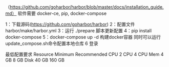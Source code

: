 （https://github.com/goharbor/harbor/blob/master/docs/installation_guide.md）
软件需要  docker-ce, pip,  docker-compose

1：下载源码(https://github.com/goharbor/harbor)
2：配置文件 harbor/make/harbor.yml
3：运行 ./prepare  脚本更新配置
4：pip install docker-compose
5：docker-compose up -d 构建docker容器  同时可以运行update_compose.sh命令配置本地仓库
6 登录

最低配置要求
Resource	Minimum		Recommended
CPU			2 CPU		4 CPU
Mem			4 GB		8 GB
Disk		40 GB		160 GB